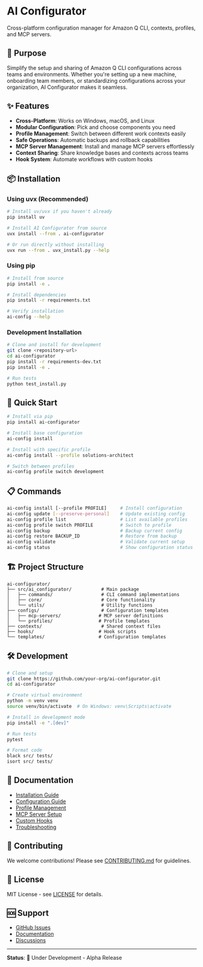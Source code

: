 # AI Configurator

Cross-platform configuration manager for Amazon Q CLI, contexts, profiles, and MCP servers.

## 🎯 Purpose

Simplify the setup and sharing of Amazon Q CLI configurations across teams and environments. Whether you're setting up a new machine, onboarding team members, or standardizing configurations across your organization, AI Configurator makes it seamless.

## ✨ Features

- **Cross-Platform**: Works on Windows, macOS, and Linux
- **Modular Configuration**: Pick and choose components you need
- **Profile Management**: Switch between different work contexts easily
- **Safe Operations**: Automatic backups and rollback capabilities
- **MCP Server Management**: Install and manage MCP servers effortlessly
- **Context Sharing**: Share knowledge bases and contexts across teams
- **Hook System**: Automate workflows with custom hooks

## 📦 Installation

### Using uvx (Recommended)

```bash
# Install uv/uvx if you haven't already
pip install uv

# Install AI Configurator from source
uvx install --from . ai-configurator

# Or run directly without installing
uvx run --from . uvx_install.py --help
```

### Using pip

```bash
# Install from source
pip install -e .

# Install dependencies
pip install -r requirements.txt

# Verify installation
ai-config --help
```

### Development Installation

```bash
# Clone and install for development
git clone <repository-url>
cd ai-configurator
pip install -r requirements-dev.txt
pip install -e .

# Run tests
python test_install.py
```

## 🚀 Quick Start

```bash
# Install via pip
pip install ai-configurator

# Install base configuration
ai-config install

# Install with specific profile
ai-config install --profile solutions-architect

# Switch between profiles
ai-config profile switch development
```

## 📋 Commands

```bash
ai-config install [--profile PROFILE]     # Install configuration
ai-config update [--preserve-personal]    # Update existing config
ai-config profile list                    # List available profiles
ai-config profile switch PROFILE          # Switch to profile
ai-config backup                          # Backup current config
ai-config restore BACKUP_ID               # Restore from backup
ai-config validate                        # Validate current setup
ai-config status                          # Show configuration status
```

## 🏗️ Project Structure

```
ai-configurator/
├── src/ai_configurator/           # Main package
│   ├── commands/                  # CLI command implementations
│   ├── core/                      # Core functionality
│   └── utils/                     # Utility functions
├── configs/                       # Configuration templates
│   ├── mcp-servers/              # MCP server definitions
│   └── profiles/                 # Profile templates
├── contexts/                      # Shared context files
├── hooks/                        # Hook scripts
└── templates/                    # Configuration templates
```

## 🛠️ Development

```bash
# Clone and setup
git clone https://github.com/your-org/ai-configurator.git
cd ai-configurator

# Create virtual environment
python -m venv venv
source venv/bin/activate  # On Windows: venv\Scripts\activate

# Install in development mode
pip install -e ".[dev]"

# Run tests
pytest

# Format code
black src/ tests/
isort src/ tests/
```

## 📖 Documentation

- [Installation Guide](docs/installation.md)
- [Configuration Guide](docs/configuration.md)
- [Profile Management](docs/profiles.md)
- [MCP Server Setup](docs/mcp-servers.md)
- [Custom Hooks](docs/hooks.md)
- [Troubleshooting](docs/troubleshooting.md)

## 🤝 Contributing

We welcome contributions! Please see [CONTRIBUTING.md](CONTRIBUTING.md) for guidelines.

## 📄 License

MIT License - see [LICENSE](LICENSE) for details.

## 🆘 Support

- [GitHub Issues](https://github.com/your-org/ai-configurator/issues)
- [Documentation](https://ai-configurator.readthedocs.io)
- [Discussions](https://github.com/your-org/ai-configurator/discussions)

---

**Status**: 🚧 Under Development - Alpha Release

